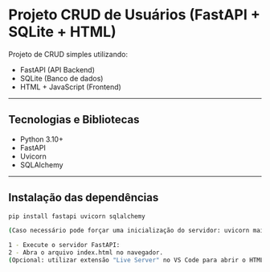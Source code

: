 # Projeto CRUD de Usuários (FastAPI + SQLite + HTML)

Projeto de CRUD simples utilizando:

- FastAPI (API Backend)
- SQLite (Banco de dados)
- HTML + JavaScript (Frontend)

---

## Tecnologias e Bibliotecas

- Python 3.10+
- FastAPI
- Uvicorn
- SQLAlchemy

---

## Instalação das dependências

```bash
pip install fastapi uvicorn sqlalchemy

(Caso necessário pode forçar uma inicialização do servidor: uvicorn main:app --reload)

1 - Execute o servidor FastAPI:
2 - Abra o arquivo index.html no navegador.
(Opcional: utilizar extensão "Live Server" no VS Code para abrir o HTML.)